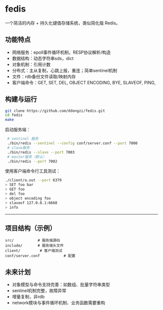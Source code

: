 # fedis
一个简洁的内存 + 持久化键值存储系统，类似简化版 Redis。

## 功能特点
* 网络服务：epoll事件循环机制，RESP协议解析/构造
* 数据结构：动态字符串sds，dict
* 对象机制：引用计数
* 分布式：主从复制，心跳上报，重连；简单sentinel机制
* 文件：rdb备份文件读取/映射内存
* 客户端命令：GET, SET, DEL, OBJECT ENCODING, BYE, SLAVEOF, PING, 

## 构建与运行

```bash
git clone https://github.com/ddongzi/fedis.git
cd fedis
make
```
启动服务端：
```bash
 # sentinel 服务
 ./bin/redis --sentinel --config conf/server.conf --port 7000
 # slave服务
 ./bin/redis --slave --port 7003
 # master服务（默认）
 ./bin/redis --port 7002
 ```
使用客户端命令行工具测试：

```bash
./client/a.out --port 6379
> SET foo bar
> GET foo
> del foo
> object encoding foo
> slaveof 127.0.0.1:6668
> info
```

---

## 项目结构（示例）

```
src/           # 服务端源码
include/       # 服务端头文件
client/         # 客户端测试
conf/server.conf           # 配置
```

## 未来计划
* 对象模型与命令支持完善：如数组、批量字符串类型
* sentinel机制完整，故障异常
* 增量复制，非rdb
* network模块与事件循环机制、业务函数需要重构
